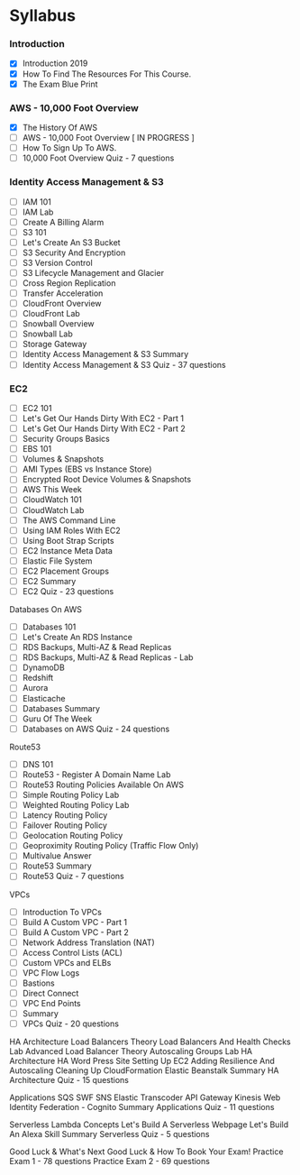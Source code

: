 # Syllabus

### Introduction
- [x] Introduction 2019
- [x] How To Find The Resources For This Course.
- [x] The Exam Blue Print

### AWS - 10,000 Foot Overview
- [x] The History Of AWS
- [ ] AWS - 10,000 Foot Overview [ IN PROGRESS ]
- [ ] How To Sign Up To AWS.
- [ ] 10,000 Foot Overview Quiz - 7 questions

### Identity Access Management & S3
- [ ] IAM 101
- [ ] IAM Lab
- [ ] Create A Billing Alarm
- [ ] S3 101
- [ ] Let's Create An S3 Bucket
- [ ] S3 Security And Encryption
- [ ] S3 Version Control
- [ ] S3 Lifecycle Management and Glacier
- [ ] Cross Region Replication
- [ ] Transfer Acceleration
- [ ] CloudFront Overview
- [ ] CloudFront Lab
- [ ] Snowball Overview
- [ ] Snowball Lab
- [ ] Storage Gateway
- [ ] Identity Access Management & S3 Summary
- [ ] Identity Access Management & S3 Quiz - 37 questions

### EC2
- [ ] EC2 101
- [ ] Let's Get Our Hands Dirty With EC2 - Part 1
- [ ] Let's Get Our Hands Dirty With EC2 - Part 2
- [ ] Security Groups Basics
- [ ] EBS 101
- [ ] Volumes & Snapshots
- [ ] AMI Types (EBS vs Instance Store)
- [ ] Encrypted Root Device Volumes & Snapshots
- [ ] AWS This Week
- [ ] CloudWatch 101
- [ ] CloudWatch Lab
- [ ] The AWS Command Line
- [ ] Using IAM Roles With EC2
- [ ] Using Boot Strap Scripts
- [ ] EC2 Instance Meta Data
- [ ] Elastic File System
- [ ] EC2 Placement Groups
- [ ] EC2 Summary
- [ ] EC2 Quiz - 23 questions

Databases On AWS
- [ ] Databases 101
- [ ] Let's Create An RDS Instance
- [ ] RDS Backups, Multi-AZ & Read Replicas
- [ ] RDS Backups, Multi-AZ & Read Replicas - Lab
- [ ] DynamoDB
- [ ] Redshift
- [ ] Aurora
- [ ] Elasticache
- [ ] Databases Summary
- [ ] Guru Of The Week
- [ ] Databases on AWS Quiz - 24 questions

Route53
- [ ] DNS 101
- [ ] Route53 - Register A Domain Name Lab
- [ ] Route53 Routing Policies Available On AWS
- [ ] Simple Routing Policy Lab
- [ ] Weighted Routing Policy Lab
- [ ] Latency Routing Policy
- [ ] Failover Routing Policy
- [ ] Geolocation Routing Policy
- [ ] Geoproximity Routing Policy (Traffic Flow Only)
- [ ] Multivalue Answer
- [ ] Route53 Summary
- [ ] Route53 Quiz - 7 questions

VPCs
- [ ] Introduction To VPCs
- [ ] Build A Custom VPC - Part 1
- [ ] Build A Custom VPC - Part 2
- [ ] Network Address Translation (NAT)
- [ ] Access Control Lists (ACL)
- [ ] Custom VPCs and ELBs
- [ ] VPC Flow Logs
- [ ] Bastions
- [ ] Direct Connect
- [ ] VPC End Points
- [ ] Summary
- [ ] VPCs Quiz - 20 questions

HA Architecture
	Load Balancers Theory
	Load Balancers And Health Checks Lab
	Advanced Load Balancer Theory
	Autoscaling Groups Lab
	HA Architecture
	HA Word Press Site
	Setting Up EC2
	Adding Resilience And Autoscaling
	Cleaning Up
	CloudFormation
	Elastic Beanstalk
	Summary
	HA Architecture Quiz - 15 questions

Applications
	SQS
	SWF
	SNS
	Elastic Transcoder
	API Gateway
	Kinesis
	Web Identity Federation - Cognito
	Summary
	Applications Quiz - 11 questions

Serverless
	Lambda Concepts
	Let's Build A Serverless Webpage
	Let's Build An Alexa Skill
	Summary
	Serverless Quiz - 5 questions

Good Luck & What's Next
	Good Luck & How To Book Your Exam!
	Practice Exam 1 - 78 questions
	Practice Exam 2 - 69 questions
